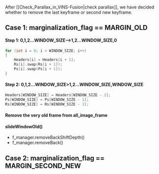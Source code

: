 After [[Check_Parallax_in_VINS-Fusion|check parallax]], we have decided whether to remove the last keyframe or second new keyframe.
## Case 1: marginalization_flag == MARGIN_OLD
#### Step 1: 0,1,2...WINDOW_SIZE——>1,2...WINDOW_SIZE,0
```c++
for (int i = 0; i < WINDOW_SIZE; i++)
{
	Headers[i] = Headers[i + 1];
	Rs[i].swap(Rs[i + 1]);
	Ps[i].swap(Ps[i + 1]);
}
```
#### Step 2: 0,1,2...WINDOW_SIZE>1,2...WINDOW_SIZE,WINDOW_SIZE
```C++
Headers[WINDOW_SIZE] = Headers[WINDOW_SIZE - 1];
Ps[WINDOW_SIZE] = Ps[WINDOW_SIZE - 1];
Rs[WINDOW_SIZE] = Rs[WINDOW_SIZE - 1];
```
#### Remove the very old frame from all_image_frame

#### slideWindowOld()
- f_manager.removeBackShiftDepth()
- f_manager.removeBack()
## Case 2: marginalization_flag == MARGIN_SECOND_NEW
